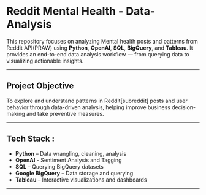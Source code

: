 # Reddit Mental Health - Data-Analysis

This repository focuses on analyzing Mental health posts and patterns from Reddit API(PRAW) using **Python**, **OpenAI**, **SQL**, **BigQuery**, and **Tableau**. It provides an end-to-end data analysis workflow — from querying data to visualizing actionable insights.

---

## Project Objective

To explore and understand patterns in Reddit[subreddit] posts and user behavior through data-driven analysis, helping improve business decision-making and take preventive measures.

---

## Tech Stack :

- **Python** – Data wrangling, cleaning, analysis
- **OpenAI** - Sentiment Analysis and Tagging
- **SQL** – Querying BigQuery datasets
- **Google BigQuery** – Data storage and querying
- **Tableau** – Interactive visualizations and dashboards

---
